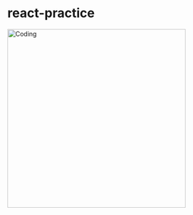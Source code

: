 # react-practice
<img align="left" alt="Coding" width="400" src="[https://user-images.githubusercontent.com/108051005/222510624-1268e90b-ce93-4e25-bc8f-4356d5cb9f70](https://user-images.githubusercontent.com/108051005/222510624-1268e90b-ce93-4e25-bc8f-4356d5cb9f70.PNG)">


